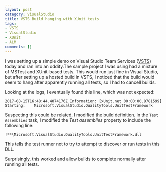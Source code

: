 ```yaml
---
layout: post
category: VisualStudio
title: VSTS Build hanging with XUnit tests
tags:
- VSTS
- VisualStudio
- XUnit
- ALM
comments: []
---
```

I was setting up a simple demo on Visual Studio Team Services ([VSTS](https://www.visualstudio.com/team-services/))
today and ran into an oddity.The sample project I was using had a mixture of MSTest and XUnit-based tests. This would run
just fine in Visual Studio, but after setting up a hosted build in VSTS, I noticed
that the build would seem to hang after apparently running all tests, so I had to
cancell builds.

Looking at the logs, I eventually found this line, which was not expected:

```
2017-08-15T16:48:44.4074176Z Information: [xUnit.net 00:00:00.8781599]   Starting:    Microsoft.VisualStudio.QualityTools.UnitTestFramework
```

Suspecting this could be related, I modified the build definition. In the `Test Assemblies` task,
I modified the _Test assemblies_ property to include the following line:

```
!**\Microsoft.VisualStudio.QualityTools.UnitTestFramework.dll
```

This tells the test runner not to try to attempt to discover or run tests in this DLL.

Surprisingly, this worked and allow builds to complete normally after running all tests.